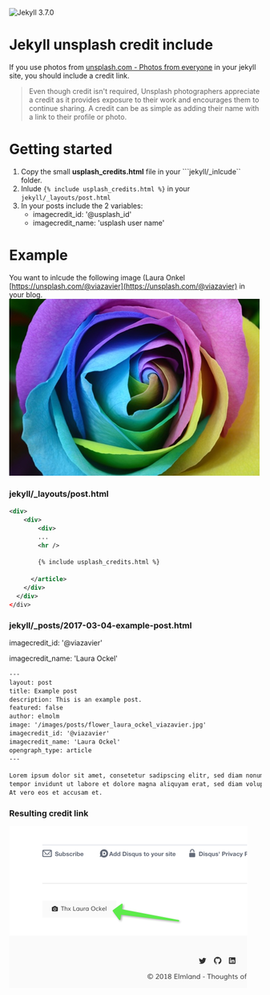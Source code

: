 ![Jekyll 3.7.0](https://img.shields.io/badge/jekyll-3.7.0-orange.svg)

# Jekyll unsplash credit include

If you use photos from [unsplash.com - Photos from everyone](https://unsplash.com/) in your jekyll site, you should include a credit link.

> Even though credit isn't required, Unsplash photographers appreciate a credit as it provides exposure to their work and encourages them to continue sharing. A credit can be as simple as adding their name with a link to their profile or photo.

# Getting started
1. Copy the small **usplash_credits.html** file in your ```jekyll/_inlcude`` folder. 
2. Inlude ```{% include usplash_credits.html %}``` in your ``` jekyll/_layouts/post.html ```
3. In your posts include the 2 variables:
	* imagecredit_id: '@usplash_id'
	* imagecredit_name: 'usplash user name'

# Example

You want to inlcude the following image (Laura Onkel [https://unsplash.com/@viazavier](https://unsplash.com/@viazavier) in your blog.
![Flower image](flower-image.jpg) 


### jekyll/_layouts/post.html
```xml 
<div>
	<div>
		<div>
		...
        <hr />

        {% include usplash_credits.html %}

      </article>
    </div>
  </div>
</div>
```

### jekyll/_posts/2017-03-04-example-post.html

imagecredit_id: '@viazavier'

imagecredit_name: 'Laura Ockel'

```xml 
---
layout: post
title: Example post
description: This is an example post.
featured: false
author: elmolm
image: '/images/posts/flower_laura_ockel_viazavier.jpg'
imagecredit_id: '@viazavier'
imagecredit_name: 'Laura Ockel'
opengraph_type: article
---

Lorem ipsum dolor sit amet, consetetur sadipscing elitr, sed diam nonumy eirmod 
tempor invidunt ut labore et dolore magna aliquyam erat, sed diam voluptua. 
At vero eos et accusam et.
```

### Resulting credit link

![credit link](credits-link.png)
